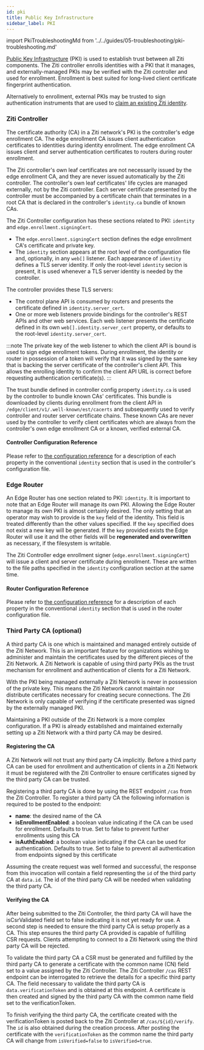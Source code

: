 ```yaml
---
id: pki
title: Public Key Infrastructure
sidebar_label: PKI
---
```


import PkiTroubleshootingMd from '../../guides/05-troubleshooting/pki-troubleshooting.md'

[Public Key Infrastructure](https://en.wikipedia.org/wiki/Public_key_infrastructure) (PKI) is used to establish trust between all Ziti components. The Ziti controller enrolls identities with a PKI that it manages, and externally-managed PKIs may be verified with the Ziti controller and used for enrollment. Enrollment is best suited for long-lived client certificate fingerprint authentication.

Alternatively to enrollment, external PKIs may be trusted to sign authentication instruments that are used to [claim an existing Ziti identity](./security/authentication/50-external-id-claims.md).

### Ziti Controller

The certificate authority (CA) in a Ziti network's PKI is the controller's edge enrollment CA. The edge enrollment CA issues client authentication certificates to identities during identity enrollment. The edge enrollment CA issues client and server authentication certificates to routers during router enrollment. 

The Ziti controller's own leaf certificates are not necessarily issued by the edge enrollment CA, and they are never issued automatically by the Ziti controller. The controller's own leaf certificates' life cycles are managed externally, not by the Ziti controller. Each server certificate presented by the controller must be accompanied by a certificate chain that terminates in a root CA that is declared in the controller's `identity.ca` bundle of known CAs.

The Ziti Controller configuration has these sections related to PKI: `identity` and `edge.enrollment.signingCert`. 

* The `edge.enrollment.signingCert` section defines the edge enrollment CA's certificate and private key. 
* The `identity` section appears at the root level of the configuration file and, optionally, in any `web[]` listener. Each appearance of `identity` defines a TLS server identity. If only the root-level `identity` secion is present, it is used whenever a TLS server identity is needed by the controller.

<!-- the identity.cert property will be used to define the client authentication certificate for controller HA at which time we should update this to stop saying it's always a TLS server certificate -->

The controller provides these TLS servers:

* The control plane API is consumed by routers and presents the certificate defined in `identity.server_cert`.
* One or more web listeners provide bindings for the controller's REST APIs and other web services. Each web listener presents the certificate defined in its own `web[].identity.server_cert` property, or defaults to the root-level `identity.server_cert`.

:::note
The private key of the web listener to which the client API is bound is used to sign edge enrollment tokens. During enrollment, the identity or router in possession of a token will verify that it was signed by the same key that is backing the server certificate of the controller's client API. This allows the enrolling identity to confirm the client API URL is correct before requesting authentication certificate(s).
::: 

The trust bundle defined in controller config property `identity.ca` is used by the controller to bundle known CAs' certificates. This bundle is downloaded by clients during enrollment from the client API in `/edge/client/v1/.well-known/est/cacerts` and subsequently used to verify controller and router server certificate chains. These known CAs are never used by the controller to verify client certificates which are always from the controller's own edge enrollment CA or a known, verified external CA.

#### Controller Configuration Reference

Please refer to [the configuration reference](../../reference/30-configuration/conventions.md#identity) for a description of each property in the conventional `identity` section that is used in the controller's configuration file.

### Edge Router

An Edge Router has one section related to PKI: `identity`. It is important to note that an Edge Router will
manage its own PKI. Allowing the Edge Router to manage its own PKI is almost certainly desired. The
only setting that an operator may wish to provide is the `key` field of the identity. This field is treated differently
than the other values specified.  If the `key` specified does not exist a new key will be generated. If the `key`
provided exists the Edge Router will use it and the other fields will be **regenerated and overwritten** as necessary, if the filesystem is writable.

The Ziti Controller edge enrollment signer (`edge.enrollment.signingCert`) will issue a client and server certificate during enrollment. These are written to the file paths specified in the `identity` configuration section at the same time.

#### Router Configuration Reference

Please refer to [the configuration reference](../../reference/30-configuration/conventions.md#identity) for a description of each property in the conventional `identity` section that is used in the router configuration file.

### Third Party CA (optional)

A third party CA is one which is maintained and managed entirely outside of the Ziti Network. This is an important
feature for organizations wishing to administer and maintain the certificates used by the different pieces of the Ziti
Network. A Ziti Network is capable of using third party PKIs as the trust mechanism for enrollment and authentication of
clients for a Ziti Network.

With the PKI being managed externally a Ziti Network is never in possession of the private key. This means the Ziti
Network cannot maintain nor distribute certificates necessary for creating secure connections. The Ziti Network is
only capable of verifying if the certificate presented was signed by the externally managed PKI.

Maintaining a PKI outside of the Ziti Network is a more complex configuration. If a PKI is already established
and maintained externally setting up a Ziti Network with a third party CA may be desired.

#### Registering the CA

A Ziti Network will not trust any third party CA implicitly. Before a third party CA can be used for enrollment and
authentication of clients in a Ziti Network it must be registered with the Ziti Controller to ensure certificates signed
by the third party CA can be trusted.  

Registering a third party CA is done by using the REST endpoint `/cas` from the Ziti Controller. To register a third
party CA the following information is required to be posted to the endpoint:

* **name**: the desired name of the CA
* **isEnrollmentEnabled**: a boolean value indicating if the CA can be used for enrollment. Defaults to true. Set to false
  to prevent further enrollments using this CA
* **isAuthEnabled**: a boolean value indicating if the CA can be used for authentication. Defaults to true. Set to false to
  prevent all authentication from endpoints signed by this certificate

Assuming the create request was well formed and successful, the response from this invocation will contain a field
representing the `id` of the third party CA at `data.id`. The id of the third party CA will be needed when validating
the third party CA.

#### Verifying the CA

After being submitted to the Ziti Controller, the third party CA will have the isCsrValidated field set to false
indicating it is not yet ready for use. A second step is needed to ensure the third party CA is setup properly as a CA.
This step ensures the third party CA provided is capable of fulfilling CSR requests. Clients attempting to connect to a
Ziti Network using the third party CA will be rejected.

To validate the third party CA a CSR must be generated and fulfilled by the third party CA to generate a certificate
with the common name (CN) field set to a value assigned by the Ziti Controller. The Ziti Controller `/cas`
REST endpoint can be interrogated to retrieve the details for a specific third party CA. The field necessary to validate
the third party CA is `data.verificationToken` and is obtained at this endpoint. A certificate is then created and
signed by the third party CA with the common name field set to the verificationToken.

To finish verifying the third party CA, the certificate created with the verificationToken is posted back to the Ziti
Controller at `/cas/${id}/verify`. The `id` is also obtained during the creation process. After posting the certificate
with the `verificationToken` as the common name the third party CA will change from `isVerified=false` to `isVerified=true`.

<PkiTroubleshootingMd />